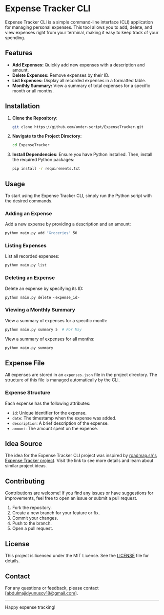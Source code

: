 # Expense Tracker CLI

Expense Tracker CLI is a simple command-line interface (CLI) application for managing personal expenses. This tool allows you to add, delete, and view expenses right from your terminal, making it easy to keep track of your spending.

## Features

- **Add Expenses:** Quickly add new expenses with a description and amount.
- **Delete Expenses:** Remove expenses by their ID.
- **List Expenses:** Display all recorded expenses in a formatted table.
- **Monthly Summary:** View a summary of total expenses for a specific month or all months.

## Installation

1. **Clone the Repository:**
   ```bash
   git clone https://github.com/under-script/ExpenseTracker.git
   ```
   
2. **Navigate to the Project Directory:**
   ```bash
   cd ExpenseTracker
   ```

3. **Install Dependencies:**
   Ensure you have Python installed. Then, install the required Python packages:
   ```bash
   pip install -r requirements.txt
   ```

## Usage

To start using the Expense Tracker CLI, simply run the Python script with the desired commands.

### Adding an Expense

Add a new expense by providing a description and an amount:
```bash
python main.py add "Groceries" 50
```

### Listing Expenses

List all recorded expenses:
```bash
python main.py list
```

### Deleting an Expense

Delete an expense by specifying its ID:
```bash
python main.py delete <expense_id>
```

### Viewing a Monthly Summary

View a summary of expenses for a specific month:
```bash
python main.py summary 5  # For May
```

View a summary of expenses for all months:
```bash
python main.py summary
```

## Expense File

All expenses are stored in an `expenses.json` file in the project directory. The structure of this file is managed automatically by the CLI.

### Expense Structure

Each expense has the following attributes:
- `id`: Unique identifier for the expense.
- `date`: The timestamp when the expense was added.
- `description`: A brief description of the expense.
- `amount`: The amount spent on the expense.

## Idea Source

The idea for the Expense Tracker CLI project was inspired by [roadmap.sh's Expense Tracker project](https://roadmap.sh/projects/expense-tracker). Visit the link to see more details and learn about similar project ideas.

## Contributing

Contributions are welcome! If you find any issues or have suggestions for improvements, feel free to open an issue or submit a pull request.

1. Fork the repository.
2. Create a new branch for your feature or fix.
3. Commit your changes.
4. Push to the branch.
5. Open a pull request.

## License

This project is licensed under the MIT License. See the [LICENSE](LICENSE) file for details.

## Contact

For any questions or feedback, please contact [abdulmajidyunusov18@gmail.com].

---

Happy expense tracking!
